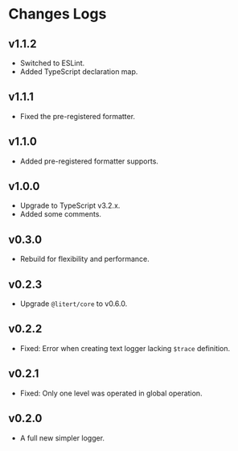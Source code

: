 # Changes Logs

## v1.1.2

- Switched to ESLint.
- Added TypeScript declaration map.

## v1.1.1

- Fixed the pre-registered formatter.

## v1.1.0

- Added pre-registered formatter supports.

## v1.0.0

- Upgrade to TypeScript v3.2.x.
- Added some comments.

## v0.3.0

- Rebuild for flexibility and performance.

## v0.2.3

- Upgrade `@litert/core` to v0.6.0.

## v0.2.2

- Fixed: Error when creating text logger lacking `$trace` definition.

## v0.2.1

- Fixed: Only one level was operated in global operation.

## v0.2.0

- A full new simpler logger.
